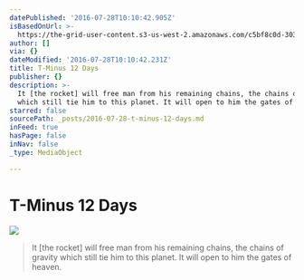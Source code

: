 ```yaml
---
datePublished: '2016-07-28T10:10:42.905Z'
isBasedOnUrl: >-
  https://the-grid-user-content.s3-us-west-2.amazonaws.com/c5bf8c0d-303f-404c-b5a0-d74489c01f36.jpg
author: []
via: {}
dateModified: '2016-07-28T10:10:42.231Z'
title: T-Minus 12 Days
publisher: {}
description: >-
  It [the rocket] will free man from his remaining chains, the chains of gravity
  which still tie him to this planet. It will open to him the gates of heaven.
starred: false
sourcePath: _posts/2016-07-28-t-minus-12-days.md
inFeed: true
hasPage: false
inNav: false
_type: MediaObject

---
```

# T-Minus 12 Days
![](https://the-grid-user-content.s3-us-west-2.amazonaws.com/c5bf8c0d-303f-404c-b5a0-d74489c01f36.jpg)

> It \[the rocket\] will free man from his remaining chains, the chains of gravity which still tie him to this planet. It will open to him the gates of heaven.